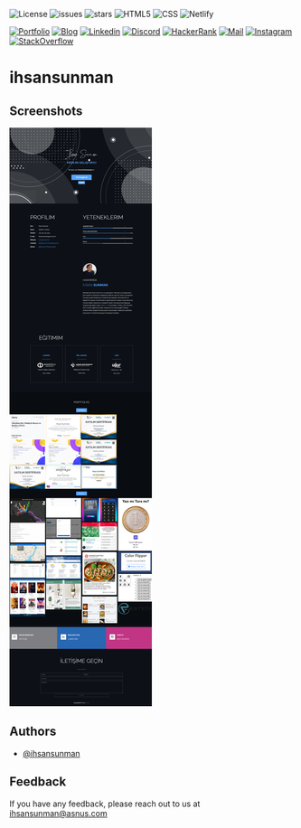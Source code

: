 ![License](https://img.shields.io/github/license/asnuscom/ihsansunman?style=for-the-badge) ![issues](https://img.shields.io/github/issues/asnuscom/ihsansunman?style=for-the-badge) ![stars](https://img.shields.io/github/stars/asnuscom/ihsansunman?style=for-the-badge) ![HTML5](https://img.shields.io/badge/-HTML5-ff6347?logo=html5&logoColor=white&style=for-the-badge) ![CSS](https://img.shields.io/badge/-CSS3-33a9dc?logo=css3&logoColor=white&style=for-the-badge) ![Netlify](https://img.shields.io/badge/-netlify-00C7B7?logo=netlify&logoColor=white&style=for-the-badge)

[![Portfolio](https://img.shields.io/badge/-Portfolio-0d1117?logo=pinboard&logoColor=white&style=for-the-badge)](https://ihsansunman.asnus.com/)
[![Blog](https://img.shields.io/badge/-Blog-0878de?logo=diaspora&logoColor=white&style=for-the-badge)](https://asnus.com/ihsansunman/)
[![Linkedin](https://img.shields.io/badge/-linkedin-0A66C2?logo=linkedin&logoColor=white&style=for-the-badge)](http://linkedin.com/in/ihsansunman)
[![Discord](https://img.shields.io/badge/-discord-5865F2?logo=discord&logoColor=white&style=for-the-badge)](https://discord.com/channels/@ihsansunman#3082)
[![HackerRank](https://img.shields.io/badge/-hackerrank-00EA64?logo=hackerrank&logoColor=white&style=for-the-badge)](https://www.hackerrank.com/ihsansunman)
[![Mail](https://img.shields.io/badge/-mail-EA4335?logo=gmail&logoColor=white&style=for-the-badge)](mailto:ihsansunman@asnus.com)
[![Instagram](https://img.shields.io/badge/-instagram-E4405F?logo=instagram&logoColor=white&style=for-the-badge)](https://instagram.com/ihsansunman)
[![StackOverflow](https://img.shields.io/badge/-stackoverflow-F58025?logo=stackoverflow&logoColor=white&style=for-the-badge)](https://stackoverflow.com/users/18196116)


# ihsansunman

## Screenshots

![Screenshot](https://raw.githubusercontent.com/asnuscom/ihsansunman/master/images/screenshot.png)

## Authors

- [@ihsansunman](https://www.github.com/ihsansunman)


## Feedback

If you have any feedback, please reach out to us at [ihsansunman@asnus.com](mailto:ihsansunman@asnus.com)